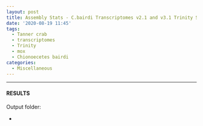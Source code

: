 ```yaml
---
layout: post
title: Assembly Stats - C.bairdi Transcriptomes v2.1 and v3.1 Trinity Stats on Mox
date: '2020-08-19 11:45'
tags:
  - Tanner crab
  - transcriptomes
  - Trinity
  - mox
  - Chionoecetes bairdi
categories: 
  - Miscellaneous
---
```




---

#### RESULTS

Output folder:

- []()
